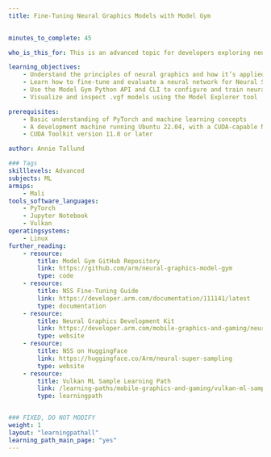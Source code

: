```yaml
---
title: Fine-Tuning Neural Graphics Models with Model Gym

   
minutes_to_complete: 45

who_is_this_for: This is an advanced topic for developers exploring neural graphics and interested in training and deploying upscaling models like Neural Super Sampling (NSS) using PyTorch and Arm’s hardware-aware backend.

learning_objectives:
    - Understand the principles of neural graphics and how it’s applied to game performance
    - Learn how to fine-tune and evaluate a neural network for Neural Super Sampling (NSS)
    - Use the Model Gym Python API and CLI to configure and train neural graphics models
    - Visualize and inspect .vgf models using the Model Explorer tool

prerequisites:
    - Basic understanding of PyTorch and machine learning concepts
    - A development machine running Ubuntu 22.04, with a CUDA-capable NVIDIA® GPU
    - CUDA Toolkit version 11.8 or later

author: Annie Tallund

### Tags
skilllevels: Advanced
subjects: ML
armips:
    - Mali
tools_software_languages:
    - PyTorch
    - Jupyter Notebook
    - Vulkan
operatingsystems:
    - Linux
further_reading:
    - resource:
        title: Model Gym GitHub Repository
        link: https://github.com/arm/neural-graphics-model-gym
        type: code
    - resource:
        title: NSS Fine-Tuning Guide
        link: https://developer.arm.com/documentation/111141/latest
        type: documentation
    - resource:
        title: Neural Graphics Development Kit
        link: https://developer.arm.com/mobile-graphics-and-gaming/neural-graphics
        type: website
    - resource:
        title: NSS on HuggingFace
        link: https://huggingface.co/Arm/neural-super-sampling
        type: website
    - resource:
        title: Vulkan ML Sample Learning Path
        link: /learning-paths/mobile-graphics-and-gaming/vulkan-ml-sample/
        type: learningpath


### FIXED, DO NOT MODIFY
weight: 1
layout: "learningpathall"
learning_path_main_page: "yes"
---
```


